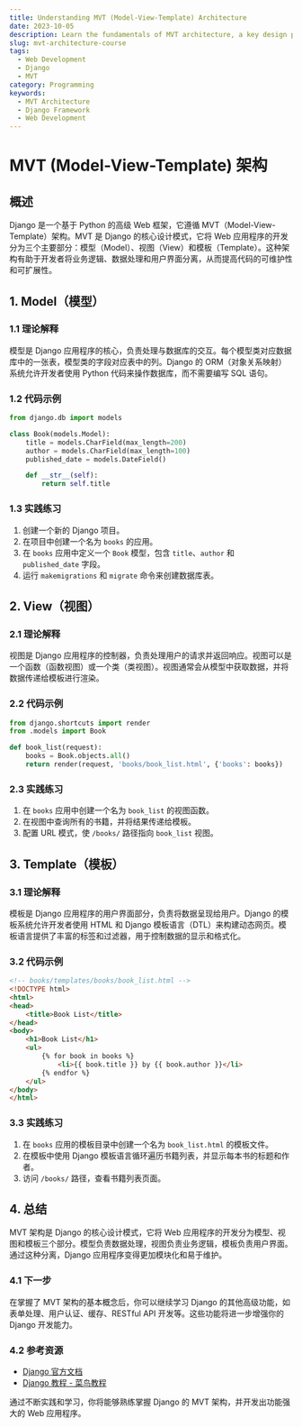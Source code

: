 ```yaml
---
title: Understanding MVT (Model-View-Template) Architecture
date: 2023-10-05
description: Learn the fundamentals of MVT architecture, a key design pattern used in web development frameworks like Django. This course covers the separation of concerns, data handling, and user interface rendering.
slug: mvt-architecture-course
tags:
  - Web Development
  - Django
  - MVT
category: Programming
keywords:
  - MVT Architecture
  - Django Framework
  - Web Development
---
```


# MVT (Model-View-Template) 架构

## 概述

Django 是一个基于 Python 的高级 Web 框架，它遵循 MVT（Model-View-Template）架构。MVT 是 Django 的核心设计模式，它将 Web 应用程序的开发分为三个主要部分：模型（Model）、视图（View）和模板（Template）。这种架构有助于开发者将业务逻辑、数据处理和用户界面分离，从而提高代码的可维护性和可扩展性。

## 1. Model（模型）

### 1.1 理论解释

模型是 Django 应用程序的核心，负责处理与数据库的交互。每个模型类对应数据库中的一张表，模型类的字段对应表中的列。Django 的 ORM（对象关系映射）系统允许开发者使用 Python 代码来操作数据库，而不需要编写 SQL 语句。

### 1.2 代码示例

```python
from django.db import models

class Book(models.Model):
    title = models.CharField(max_length=200)
    author = models.CharField(max_length=100)
    published_date = models.DateField()

    def __str__(self):
        return self.title
```

### 1.3 实践练习

1. 创建一个新的 Django 项目。
2. 在项目中创建一个名为 `books` 的应用。
3. 在 `books` 应用中定义一个 `Book` 模型，包含 `title`、`author` 和 `published_date` 字段。
4. 运行 `makemigrations` 和 `migrate` 命令来创建数据库表。

## 2. View（视图）

### 2.1 理论解释

视图是 Django 应用程序的控制器，负责处理用户的请求并返回响应。视图可以是一个函数（函数视图）或一个类（类视图）。视图通常会从模型中获取数据，并将数据传递给模板进行渲染。

### 2.2 代码示例

```python
from django.shortcuts import render
from .models import Book

def book_list(request):
    books = Book.objects.all()
    return render(request, 'books/book_list.html', {'books': books})
```

### 2.3 实践练习

1. 在 `books` 应用中创建一个名为 `book_list` 的视图函数。
2. 在视图中查询所有的书籍，并将结果传递给模板。
3. 配置 URL 模式，使 `/books/` 路径指向 `book_list` 视图。

## 3. Template（模板）

### 3.1 理论解释

模板是 Django 应用程序的用户界面部分，负责将数据呈现给用户。Django 的模板系统允许开发者使用 HTML 和 Django 模板语言（DTL）来构建动态网页。模板语言提供了丰富的标签和过滤器，用于控制数据的显示和格式化。

### 3.2 代码示例

```html
<!-- books/templates/books/book_list.html -->
<!DOCTYPE html>
<html>
<head>
    <title>Book List</title>
</head>
<body>
    <h1>Book List</h1>
    <ul>
        {% for book in books %}
            <li>{{ book.title }} by {{ book.author }}</li>
        {% endfor %}
    </ul>
</body>
</html>
```

### 3.3 实践练习

1. 在 `books` 应用的模板目录中创建一个名为 `book_list.html` 的模板文件。
2. 在模板中使用 Django 模板语言循环遍历书籍列表，并显示每本书的标题和作者。
3. 访问 `/books/` 路径，查看书籍列表页面。

## 4. 总结

MVT 架构是 Django 的核心设计模式，它将 Web 应用程序的开发分为模型、视图和模板三个部分。模型负责数据处理，视图负责业务逻辑，模板负责用户界面。通过这种分离，Django 应用程序变得更加模块化和易于维护。

### 4.1 下一步

在掌握了 MVT 架构的基本概念后，你可以继续学习 Django 的其他高级功能，如表单处理、用户认证、缓存、RESTful API 开发等。这些功能将进一步增强你的 Django 开发能力。

### 4.2 参考资源

- [Django 官方文档](https://docs.djangoproject.com/en/stable/)
- [Django 教程 - 菜鸟教程](https://www.runoob.com/django/django-tutorial.html)

通过不断实践和学习，你将能够熟练掌握 Django 的 MVT 架构，并开发出功能强大的 Web 应用程序。